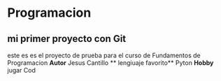 # Programacion 

## mi primer proyecto con Git
este es es el proyecto de prueba para el curso de Fundamentos de Programacion 
**Autor** Jesus Cantillo 
** lengiuaje favorito** Pyton
**Hobby** jugar Cod
